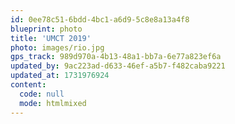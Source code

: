 ```yaml
---
id: 0ee78c51-6bdd-4bc1-a6d9-5c8e8a13a4f8
blueprint: photo
title: 'UMCT 2019'
photo: images/rio.jpg
gps_track: 989d970a-4b13-48a1-bb7a-6e77a823ef6a
updated_by: 9ac223ad-d633-46ef-a5b7-f482caba9221
updated_at: 1731976924
content:
  code: null
  mode: htmlmixed
---
```

